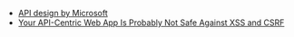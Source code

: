
- [API design by Microsoft](https://docs.microsoft.com/en-us/azure/architecture/best-practices/api-design)
- [Your API-Centric Web App Is Probably Not Safe Against XSS and CSRF](http://www.redotheweb.com/2015/11/09/api-security.html)

